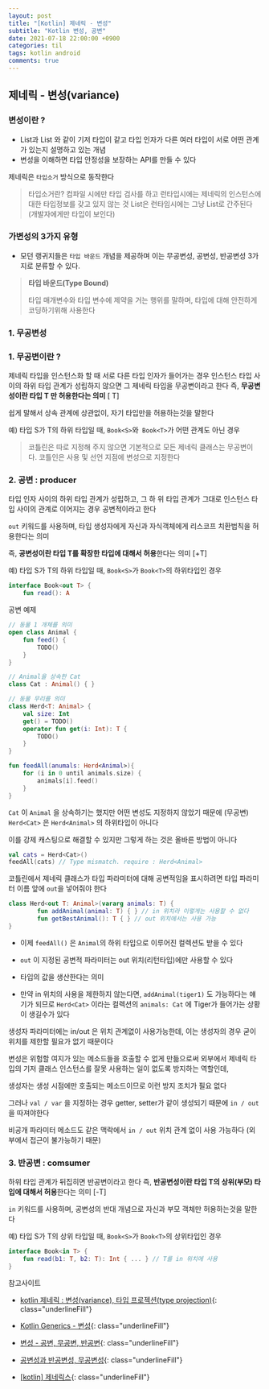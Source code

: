 ```yaml
---
layout: post
title: "[Kotlin] 제네릭 - 변성"
subtitle: "Kotlin 변성, 공변"
date: 2021-07-18 22:00:00 +0900
categories: til
tags: kotlin android
comments: true
---
```




## 제네릭 - 변성(variance)

### 변성이란 ?

- List<String>과 List<Any> 와 같이 기저 타입이 같고 타입 인자가 다른 여러 타입이 서로 어떤 관계가 있는지 설명하고 있는 개념
- 변성을 이해하면 타입 안정성을 보장하는 API를 만들 수 있다



제네릭은 `타입소거` 방식으로 동작한다

> 타입소거란? 컴파일 시에만 타입 검사를 하고 런타입시에는 제네릭의 인스턴스에 대한 타입정보를 갖고 있지 않는 것 List<String>은 런타임시에는 그냥 List로 간주된다 (개발자에게만 타입이 보인다)



### 가변성의 3가지 유형

- 모던 랭귀지들은 `타입 바운드` 개념을 제공하며 이는 무공변성, 공변성, 반공변성 3가지로 분류할 수 있다.

> **타입 바운드(Type Bound)**
>
> 타입 매개변수와 타입 변수에 제약을 거는 행위를 말하며, 타입에 대해 안전하게 코딩하기위해 사용한다



### 1. 무공변성



### 1. 무공변이란 ?

제네릭 타입을 인스턴스화 할 때 서로 다른 타입 인자가 들어가는 경우 인스턴스 타입 사이의 하위 타입 관계가 성립하지 않으면 그 제네릭 타입을 무공변이라고 한다 즉, **무공변성이란 타입 T 만 허용한다는 의미** [ T]

쉽게 말해서 상속 관계에 상관없이, 자기 타입만을 허용하는것을 말한다

예) 타입 S가 T의 하위 타입일 때, `Book<S>`와` Book<T>`가 어떤 관계도 아닌 경우

> 코틀린은 따로 지정해 주지 않으면 기본적으로 모든 제네릭 클래스는 무공변이다. 코틀인은 사용 및 선언 지점에 변성으로 지정한다



### 2. 공변 : producer

타입 인자 사이의 하위 타입 관계가 성립하고, 그 하 위 타입 관계가 그대로 인스턴스 타입 사이의 관계로 이어지는 경우 공변적이라고 한다

`out` 키워드를 사용하며, 타입 생성자에게 자신과 자식객체에게 리스코프 치환법칙을 허용한다는 의미

즉, **공변성이란 타입 T를 확장한 타입에 대해서 허용**한다는 의미 [+T]

예) 타입 S가 T의 하위 타입일 때, `Book<S>`가 `Book<T>`의 하위타입인 경우

```kotlin
interface Book<out T> {
	fun read(): A
```



공변 예제

```kotlin
// 동물 1 개체를 의미
open class Animal {
    fun feed() {
        TODO()
    }
}

// Animal을 상속한 Cat
class Cat : Animal() { }

// 동물 무리를 의미
class Herd<T: Animal> {
    val size: Int 
    get() = TODO()
    operator fun get(i: Int): T {
        TODO()
    }
}

fun feedAll(anumals: Herd<Animal>){
    for (i in 0 until animals.size) {
        animals[i].feed()
    }
}
```



`Cat` 이 `Animal` 을 상속하기는 했지만 어떤 변성도 지정하지 않았기 때문에 (무공변) `Herd<Cat>` 은 `Herd<Animal>` 의 하위타입이 아니다

이를 강제 캐스팅으로 해결할 수 있지만 그렇게 하는 것은 올바른 방법이 아니다

```kotlin
val cats = Herd<Cat>()
feedAll(cats) // Type mismatch. require : Herd<Animal>
```



코틀린에서 제네릭 클래스가 타입 파라미터에 대해 공변적임을 표시하려면 타입 파라미터 이름 앞에 `out`을 넣어줘야 한다

```kotlin
class Herd<out T: Animal>(vararg animals: T) {
		fun addAnimal(animal: T) { } // in 위치라 이렇게는 사용할 수 없다
		fun getBestAnimal(): T { } // out 위치에서는 사용 가능
}
```

- 이제 `feedAll()` 은 `Animal`의 하위 타입으로 이루어진 컬렉션도 받을 수 있다
- `out` 이 지정된 공변적 파라미터는 out  위치(리턴타입)에만 사용할 수 있다

- 타입의 값을 생산한다는 의미

- 만약 in 위치의 사용을 제한하지 않는다면, `addAnimal(tiger1)` 도 가능하다는 얘기가 되므로 `Herd<Cat>` 이라는 컬렉션의 `animals: Cat` 에 Tiger가 들어가는 상황이 생길수가 있다



생성자 파라미터에는 in/out 은 위치 관계없이 사용가능한데, 이는 생성자의 경우 굳이 위치를 제한할 필요가 없기 때문이다

변성은 위험할 여지가 있는 메소드들을 호출할 수 없게 만듦으로써 외부에서 제네릭 타입의 기저 클래스 인스턴스를 잘못 사용하는 일이 없도록 방지하는 역할인데,

생성자는 생성 시점에만 호출되는 메소드이므로 이런 방지 조치가 필요 없다

그러나 `val / var` 을 지정하는 경우 getter, setter가 같이 생성되기 때문에 `in / out` 을 따져야한다

비공개 파라미터 메소드도 같은 맥락에서 `in / out` 위치 관계 없이 사용 가능하다 (외부에서 접근이 불가능하기 때문)



### 3. 반공변 : comsumer

하위 타입 관계가 뒤집히면 반공변이라고 한다 즉, **반공변성이란 타입 T의 상위(부모) 타입에 대해서 허용**한다는 의미 [-T]

`in` 키워드를 사용하며, 공변성의 반대 개념으로 자신과 부모 객체만 허용하는것을 말한다

예) 타입 S가 T의 상위 타입일 때, `Book<S>`가 `Book<T>`의 상위타입인 경우

```kotlin
interface Book<in T> {
	fun read(b1: T, b2: T): Int { ... } // T를 in 위치에 사용
}
```





참고사이트

- [kotlin 제네릭 : 변성(variance), 타입 프로젝션(type projection)](https://umbum.dev/612){: class="underlineFill"}

- [Kotlin Generics - 변성](https://medium.com/hongbeomi-dev/kotlin-generics-변성-f11e4efcb486){: class="underlineFill"}

- [변성 - 공변, 무공변, 반공변](https://heenustroy.tistory.com/213#recentComments){: class="underlineFill"}

- [공변성과 반공변성, 무공변성](https://partnerjun.tistory.com/78){: class="underlineFill"}

- [[kotlin] 제네릭스](https://taehyungk.github.io/posts/android-kotlin-generics/){: class="underlineFill"}